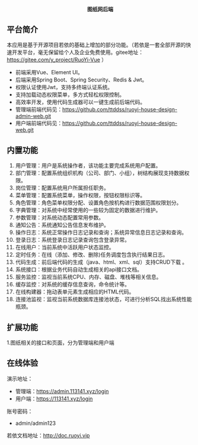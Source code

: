<h4 align="center">图纸网后端</h4>
<p align="center">
</p>

## 平台简介

本应用是基于开源项目若依的基础上增加的部分功能。（若依是一套全部开源的快速开发平台，毫无保留给个人及企业免费使用。gitee地址：https://gitee.com/y_project/RuoYi-Vue ）

* 前端采用Vue、Element UI。
* 后端采用Spring Boot、Spring Security、Redis & Jwt。
* 权限认证使用Jwt，支持多终端认证系统。
* 支持加载动态权限菜单，多方式轻松权限控制。
* 高效率开发，使用代码生成器可以一键生成前后端代码。
* 管理端前端代码见：https://github.com/ttddss/ruoyi-house-design-admin-web.git
* 用户端前端代码见：https://github.com/ttddss/ruoyi-house-design-web.git

## 内置功能

1.  用户管理：用户是系统操作者，该功能主要完成系统用户配置。
2.  部门管理：配置系统组织机构（公司、部门、小组），树结构展现支持数据权限。
3.  岗位管理：配置系统用户所属担任职务。
4.  菜单管理：配置系统菜单，操作权限，按钮权限标识等。
5.  角色管理：角色菜单权限分配、设置角色按机构进行数据范围权限划分。
6.  字典管理：对系统中经常使用的一些较为固定的数据进行维护。
7.  参数管理：对系统动态配置常用参数。
8.  通知公告：系统通知公告信息发布维护。
9.  操作日志：系统正常操作日志记录和查询；系统异常信息日志记录和查询。
10. 登录日志：系统登录日志记录查询包含登录异常。
11. 在线用户：当前系统中活跃用户状态监控。
12. 定时任务：在线（添加、修改、删除)任务调度包含执行结果日志。
13. 代码生成：前后端代码的生成（java、html、xml、sql）支持CRUD下载 。
14. 系统接口：根据业务代码自动生成相关的api接口文档。
15. 服务监控：监视当前系统CPU、内存、磁盘、堆栈等相关信息。
16. 缓存监控：对系统的缓存信息查询，命令统计等。
17. 在线构建器：拖动表单元素生成相应的HTML代码。
18. 连接池监视：监视当前系统数据库连接池状态，可进行分析SQL找出系统性能瓶颈。

## 扩展功能

1.图纸相关的接口和页面，分为管理端和用户端

## 在线体验
演示地址：
- 管理端：https://admin.113141.xyz/login 
- 用户端：https://113141.xyz/login

账号密码：
- admin/admin123

若依文档地址：http://doc.ruoyi.vip




